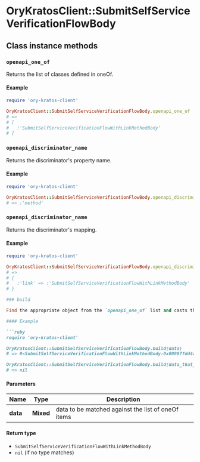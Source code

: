 # OryKratosClient::SubmitSelfServiceVerificationFlowBody

## Class instance methods

### `openapi_one_of`

Returns the list of classes defined in oneOf.

#### Example

```ruby
require 'ory-kratos-client'

OryKratosClient::SubmitSelfServiceVerificationFlowBody.openapi_one_of
# =>
# [
#   :'SubmitSelfServiceVerificationFlowWithLinkMethodBody'
# ]
```

### `openapi_discriminator_name`

Returns the discriminator's property name.

#### Example

```ruby
require 'ory-kratos-client'

OryKratosClient::SubmitSelfServiceVerificationFlowBody.openapi_discriminator_name
# => :'method'
```

### `openapi_discriminator_name`

Returns the discriminator's mapping.

#### Example

```ruby
require 'ory-kratos-client'

OryKratosClient::SubmitSelfServiceVerificationFlowBody.openapi_discriminator_mapping
# =>
# {
#   :'link' => :'SubmitSelfServiceVerificationFlowWithLinkMethodBody'
# }

### build

Find the appropriate object from the `openapi_one_of` list and casts the data into it.

#### Example

```ruby
require 'ory-kratos-client'

OryKratosClient::SubmitSelfServiceVerificationFlowBody.build(data)
# => #<SubmitSelfServiceVerificationFlowWithLinkMethodBody:0x00007fdd4aab02a0>

OryKratosClient::SubmitSelfServiceVerificationFlowBody.build(data_that_doesnt_match)
# => nil
```

#### Parameters

| Name | Type | Description |
| ---- | ---- | ----------- |
| **data** | **Mixed** | data to be matched against the list of oneOf items |

#### Return type

- `SubmitSelfServiceVerificationFlowWithLinkMethodBody`
- `nil` (if no type matches)

